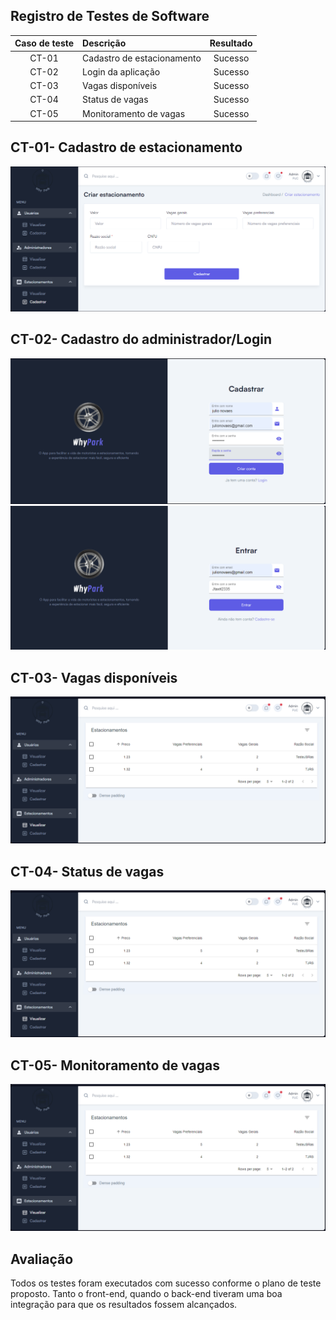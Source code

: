 ## Registro de Testes de Software

|  Caso de teste | Descrição  | Resultado |
| :------------: | :------------ |:------------: |
| CT-01 |  Cadastro de estacionamento  | Sucesso|
| CT-02 |  Login da aplicação | Sucesso|
| CT-03 |  Vagas disponíveis | Sucesso|
| CT-04 |  Status de vagas | Sucesso|
| CT-05 |  Monitoramento de vagas  | Sucesso|


## CT-01- Cadastro de estacionamento

![Tela de cadastro](img/cadastro-estacionamento.png)

## CT-02- Cadastro do administrador/Login

![Tela login da aplicação](img/login.png)
![Tela login da aplicação](img/tela-login.png)

## CT-03- Vagas disponíveis

![Tela Vagas disponíveis](img/status-vagas.png)

## CT-04- Status de vagas

![Tela Status de vagas](img/status-vagas.png)

## CT-05- Monitoramento de vagas

![Tela Status de vagas](img/status-vagas.png)


## Avaliação

Todos os testes foram executados com sucesso conforme o plano de teste proposto. Tanto o front-end, quando o back-end tiveram uma boa integração para que os resultados fossem alcançados.





